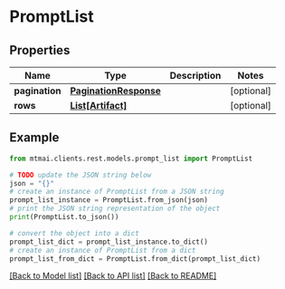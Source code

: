 # PromptList


## Properties

Name | Type | Description | Notes
------------ | ------------- | ------------- | -------------
**pagination** | [**PaginationResponse**](PaginationResponse.md) |  | [optional] 
**rows** | [**List[Artifact]**](Artifact.md) |  | [optional] 

## Example

```python
from mtmai.clients.rest.models.prompt_list import PromptList

# TODO update the JSON string below
json = "{}"
# create an instance of PromptList from a JSON string
prompt_list_instance = PromptList.from_json(json)
# print the JSON string representation of the object
print(PromptList.to_json())

# convert the object into a dict
prompt_list_dict = prompt_list_instance.to_dict()
# create an instance of PromptList from a dict
prompt_list_from_dict = PromptList.from_dict(prompt_list_dict)
```
[[Back to Model list]](../README.md#documentation-for-models) [[Back to API list]](../README.md#documentation-for-api-endpoints) [[Back to README]](../README.md)


